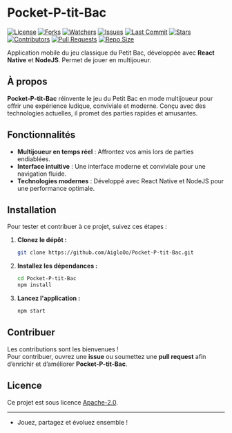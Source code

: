 # Pocket-P-tit-Bac

[![License](https://img.shields.io/github/license/AigloOo/Pocket-P-tit-Bac)](LICENSE)
[![Forks](https://img.shields.io/github/forks/AigloOo/Pocket-P-tit-Bac)](https://github.com/AigloOo/Pocket-P-tit-Bac/network)
[![Watchers](https://img.shields.io/github/watchers/AigloOo/Pocket-P-tit-Bac)](https://github.com/AigloOo/Pocket-P-tit-Bac/watchers)
[![Issues](https://img.shields.io/github/issues/AigloOo/Pocket-P-tit-Bac)](https://github.com/AigloOo/Pocket-P-tit-Bac/issues)
[![Last Commit](https://img.shields.io/github/last-commit/AigloOo/Pocket-P-tit-Bac)](https://github.com/AigloOo/Pocket-P-tit-Bac/commits/main)
[![Stars](https://img.shields.io/github/stars/AigloOo/Pocket-P-tit-Bac)](https://github.com/AigloOo/Pocket-P-tit-Bac/stargazers)
[![Contributors](https://img.shields.io/github/contributors/AigloOo/Pocket-P-tit-Bac)](https://github.com/AigloOo/Pocket-P-tit-Bac/graphs/contributors)
[![Pull Requests](https://img.shields.io/github/issues-pr/AigloOo/Pocket-P-tit-Bac)](https://github.com/AigloOo/Pocket-P-tit-Bac/pulls)
[![Repo Size](https://img.shields.io/github/repo-size/AigloOo/Pocket-P-tit-Bac)](https://github.com/AigloOo/Pocket-P-tit-Bac)

Application mobile du jeu classique du Petit Bac, développée avec **React Native** et **NodeJS**. Permet de jouer en multijoueur.

## À propos

**Pocket-P-tit-Bac** réinvente le jeu du Petit Bac en mode multijoueur pour offrir une expérience ludique, conviviale et moderne. Conçu avec des technologies actuelles, il promet des parties rapides et amusantes.

## Fonctionnalités

- **Multijoueur en temps réel** : Affrontez vos amis lors de parties endiablées.
- **Interface intuitive** : Une interface moderne et conviviale pour une navigation fluide.
- **Technologies modernes** : Développé avec React Native et NodeJS pour une performance optimale.

## Installation

Pour tester et contribuer à ce projet, suivez ces étapes :

1. **Clonez le dépôt :**
   ```bash
   git clone https://github.com/AigloOo/Pocket-P-tit-Bac.git
   ```
2. **Installez les dépendances :**
   ```bash
   cd Pocket-P-tit-Bac
   npm install
   ```
3. **Lancez l'application :**
   ```bash
   npm start
   ```

## Contribuer

Les contributions sont les bienvenues !  
Pour contribuer, ouvrez une **issue** ou soumettez une **pull request** afin d’enrichir et d’améliorer **Pocket-P-tit-Bac**.

## Licence

Ce projet est sous licence [Apache-2.0](LICENSE).

---

- Jouez, partagez et évoluez ensemble !


